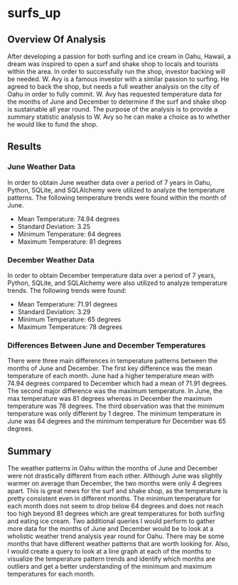 # surfs_up

## Overview Of Analysis

After developing a passion for both surfing and ice cream in Oahu, Hawaii, a dream was inspired to open a surf and shake shop to locals and tourists within the area. In order to successfully run the shop, investor backing will be needed. W. Avy is a famous investor with a similar passion to surfing. He agreed to back the shop, but needs a full weather analysis on the city of Oahu in order to fully commit. W. Avy has requested temperature data for the months of June and December to determine if the surf and shake shop is sustainable all year round. The purpose of the analysis is to provide a summary statistic analysis to W. Avy so he can make a choice as to whether he would like to fund the shop. 

## Results

### June Weather Data

In order to obtain June weather data over a period of 7 years in Oahu, Python, SQLite, and SQLAlchemy were utilized to analyze the temperature patterns. The following temperature trends were found within the month of June. 

- Mean Temperature: 74.94 degrees
- Standard Deviation: 3.25
- Minimum Temperature: 64 degrees
- Maximum Temperature: 81 degrees

### December Weather Data

In order to obtain December temperature data over a period of 7 years, Python, SQLite, and SQLAlchemy were also utilized to analyze temperature trends. The following trends were found:

 - Mean Temperature: 71.91 degrees
 - Standard Deviation: 3.29
 - Minimum Temperature: 65 degrees
 - Maximum Temperature: 78 degrees
 
 ### Differences Between June and December Temperatures
 
There were three main differences in temperature patterns between the months of June and December. The first key difference was the mean temperature of each month. June had a higher temperature mean with 74.94 degrees compared to December which had a mean of 71.91 degrees. The second major difference was the maximum temperature. In June, the max temperature was 81 degrees whereas in December the maximum temperature was 78 degrees. The third observation was that the minimum temperature was only different by 1 degree. The minimum temperature in June was 64 degrees and the minimum temperature for December was 65 degrees. 

## Summary

The weather patterns in Oahu within the months of June and December were not drastically different from each other. Although June was slightly warmer on average than December, the two months were only 4 degrees apart. This is great news for the surf and shake shop, as the temperature is pretty consistent even in different months. The minimum temperature for each month does not seem to drop below 64 degrees and does not reach too high beyond 81 degrees which are great temperatures for both surfing and eating ice cream. Two additional queries I would perform to gather more data for the months of June and December would be to look at a wholistic weather trend analysis year round for Oahu. There may be some months that have different weather patterns that are worth looking for. Also, I would create a query to look at a line graph at each of the months to visualize the temperature pattern trends and identify which months are outliers and get a better understanding of the minimum and maximum temperatures for each month. 


